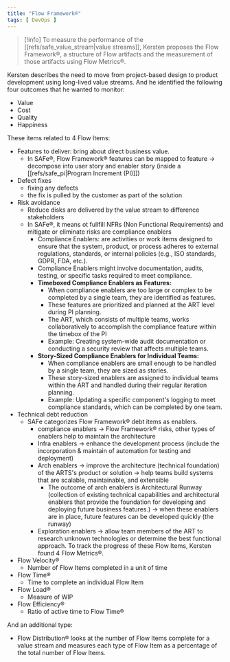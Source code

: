 ```yaml
---
title: "Flow Framework®"
tags: [ DevOps ]
---
```


> [!info]
> To measure the performance of the [[refs/safe_value_stream|value streams]], Kersten proposes the Flow Framework®, a structure  of Flow artifacts and the measurement of those artifacts using Flow Metrics®.


Kersten  describes the need to move from project-based design to product development using long-lived  value streams. And he identified the following  four outcomes that he wanted to monitor:
 * Value
 * Cost
 * Quality
 * Happiness

These items related to 4 Flow Items:
* Features to deliver: bring about direct business value.
  * In SAFe®, Flow Framework® features can be mapped to feature -> decompose into user story and enabler story (inside a [[refs/safe_pi|Program Increment (PI)]])
* Defect fixes
  * fixing any defects
  * the fix is pulled by the customer as part of the solution
* Risk avoidance
  * Reduce disks are delivered by the value stream to difference stakeholders
  * In SAFe®, it means ot fullfill NFRs (Non Functional Requirements) and mitigate or eliminate risks are compliance enablers
    * Compliance Enablers: are activities or work items designed to ensure that the system, product, or process adheres to external regulations, standards, or internal policies (e.g., ISO standards, GDPR, FDA, etc.).
    * Compliance Enablers might involve documentation, audits, testing, or specific tasks required to meet compliance.
    * **Timeboxed Compliance Enablers as Features:**
      * When compliance enablers are too large or complex to be completed by a single team, they are identified as features.
      * These features are prioritized and planned at the ART level during PI planning.
      * The ART, which consists of multiple teams, works collaboratively to accomplish the compliance feature within the timebox of the PI
      * Example: Creating system-wide audit documentation or conducting a security review that affects multiple teams.
    * **Story-Sized Compliance Enablers for Individual Teams:**
      * When compliance enablers are small enough to be handled by a single team, they are sized as stories.
      * These story-sized enablers are assigned to individual teams within the ART and handled during their regular iteration planning.
      * Example: Updating a specific component's logging to meet compliance standards, which can be completed by one team.
* Technical debt reduction
  * SAFe categorizes Flow Framework® debt items as enablers.
    * compliance enablers -> Flow Framework® risks, other types of enablers help to maintain the architecture
    * Infra enablers -> enhance the development process (include the incorporation & maintain of automation for testing and deployment)
    * Arch enablers -> improve the architecture (technical foundation) of the ARTS's product or solution -> help teams build systems that are scalable, maintainable, and extensible
      * The outcome of arch enablers is Architectural Runway (collection of existing technical capabilities and architectural enablers that provide the foundation for developing and deploying future business features.) -> when these enablers are in place, future features can be developed quickly (the runway)
    * Exploration enablers -> allow team members of the ART to research unknown technologies or determine  the best functional approach.
To track the progress of these Flow Items, Kersten found 4 Flow Metrics®.
 * Flow Velocity®
   * Number of Flow Items completed in a unit of time
 * Flow Time®
   * Time to complete an individual Flow Item
 * Flow Load®
   * Measure of WIP
 * Flow Efficiency®
   * Ratio of active time to Flow Time®

And an additional type:
* Flow Distribution® looks at the number of Flow Items complete for a value stream and measures each  type of Flow Item as a percentage of the total number of Flow Items.